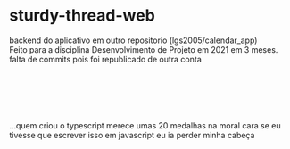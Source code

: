 # sturdy-thread-web

backend do aplicativo em outro repositorio (lgs2005/calendar_app)
<br/>
Feito para a disciplina Desenvolvimento de Projeto em 2021 em 3 meses.
<br/>
falta de commits pois foi republicado de outra conta
<br/>
<br/>
<br/>
<br/>
<br/>
<br/>
<br/>
...quem criou o typescript merece umas 20 medalhas na moral cara se eu tivesse que escrever isso em javascript eu ia perder minha cabeça
